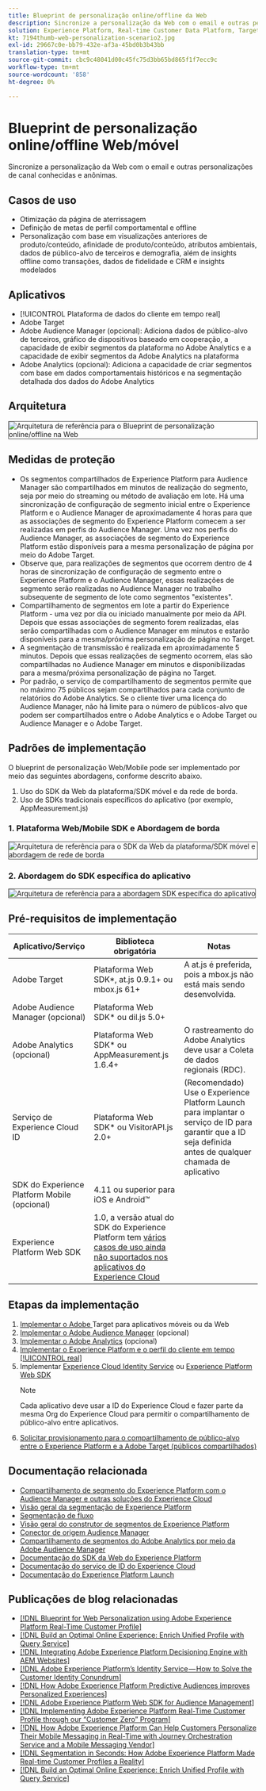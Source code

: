 ```yaml
---
title: Blueprint de personalização online/offline da Web
description: Sincronize a personalização da Web com o email e outras personalizações de canal conhecidas e anônimas.
solution: Experience Platform, Real-time Customer Data Platform, Target, Audience Manager, Analytics, Experience Cloud Services, Data Collection
kt: 7194thumb-web-personalization-scenario2.jpg
exl-id: 29667c0e-bb79-432e-af3a-45bd0b3b43bb
translation-type: tm+mt
source-git-commit: cbc9c48041d00c45fc75d3bb65bd865f1f7ecc9c
workflow-type: tm+mt
source-wordcount: '858'
ht-degree: 0%

---
```


# Blueprint de personalização online/offline Web/móvel

Sincronize a personalização da Web com o email e outras personalizações de canal conhecidas e anônimas.

## Casos de uso

* Otimização da página de aterrissagem
* Definição de metas de perfil comportamental e offline
* Personalização com base em visualizações anteriores de produto/conteúdo, afinidade de produto/conteúdo, atributos ambientais, dados de público-alvo de terceiros e demografia, além de insights offline como transações, dados de fidelidade e CRM e insights modelados

## Aplicativos

* [!UICONTROL Plataforma de dados do cliente em tempo real]
* Adobe Target
* Adobe Audience Manager (opcional): Adiciona dados de público-alvo de terceiros, gráfico de dispositivos baseado em cooperação, a capacidade de exibir segmentos da plataforma no Adobe Analytics e a capacidade de exibir segmentos da Adobe Analytics na plataforma
* Adobe Analytics (opcional): Adiciona a capacidade de criar segmentos com base em dados comportamentais históricos e na segmentação detalhada dos dados do Adobe Analytics

## Arquitetura

<img src="assets/onoff.svg" alt="Arquitetura de referência para o Blueprint de personalização online/offline na Web" style="border:1px solid #4a4a4a" />

## Medidas de proteção

* Os segmentos compartilhados de Experience Platform para Audience Manager são compartilhados em minutos de realização do segmento, seja por meio do streaming ou método de avaliação em lote. Há uma sincronização de configuração de segmento inicial entre o Experience Platform e o Audience Manager de aproximadamente 4 horas para que as associações de segmento do Experience Platform comecem a ser realizadas em perfis do Audience Manager. Uma vez nos perfis do Audience Manager, as associações de segmento do Experience Platform estão disponíveis para a mesma personalização de página por meio do Adobe Target.
* Observe que, para realizações de segmentos que ocorrem dentro de 4 horas de sincronização de configuração de segmento entre o Experience Platform e o Audience Manager, essas realizações de segmento serão realizadas no Audience Manager no trabalho subsequente de segmento de lote como segmentos &quot;existentes&quot;.
* Compartilhamento de segmentos em lote a partir do Experience Platform - uma vez por dia ou iniciado manualmente por meio da API. Depois que essas associações de segmento forem realizadas, elas serão compartilhadas com o Audience Manager em minutos e estarão disponíveis para a mesma/próxima personalização de página no Target.
* A segmentação de transmissão é realizada em aproximadamente 5 minutos. Depois que essas realizações de segmento ocorrem, elas são compartilhadas no Audience Manager em minutos e disponibilizadas para a mesma/próxima personalização de página no Target.
* Por padrão, o serviço de compartilhamento de segmentos permite que no máximo 75 públicos sejam compartilhados para cada conjunto de relatórios do Adobe Analytics. Se o cliente tiver uma licença do Audience Manager, não há limite para o número de públicos-alvo que podem ser compartilhados entre o Adobe Analytics e o Adobe Target ou Audience Manager e o Adobe Target.

## Padrões de implementação

O blueprint de personalização Web/Mobile pode ser implementado por meio das seguintes abordagens, conforme descrito abaixo.

1. Uso do SDK da Web da plataforma/SDK móvel e da rede de borda.
1. Uso de SDKs tradicionais específicos do aplicativo (por exemplo, AppMeasurement.js)

### 1. Plataforma Web/Mobile SDK e Abordagem de borda

<img src="assets/websdkflow.svg" alt="Arquitetura de referência para o SDK da Web da plataforma/SDK móvel e abordagem de rede de borda" style="border:1px solid #4a4a4a" />

### 2. Abordagem do SDK específica do aplicativo

<img src="assets/appsdkflow.png" alt="Arquitetura de referência para a abordagem SDK específica do aplicativo" style="border:1px solid #4a4a4a" />

## Pré-requisitos de implementação

| Aplicativo/Serviço | Biblioteca obrigatória | Notas |
|---|---|---|
| Adobe Target | Plataforma Web SDK*, at.js 0.9.1+ ou mbox.js 61+ | A at.js é preferida, pois a mbox.js não está mais sendo desenvolvida. |
| Adobe Audience Manager (opcional) | Plataforma Web SDK* ou dil.js 5.0+ |  |
| Adobe Analytics (opcional) | Plataforma Web SDK* ou AppMeasurement.js 1.6.4+ | O rastreamento do Adobe Analytics deve usar a Coleta de dados regionais (RDC). |
| Serviço de Experience Cloud ID | Plataforma Web SDK* ou VisitorAPI.js 2.0+ | (Recomendado) Use o Experience Platform Launch para implantar o serviço de ID para garantir que a ID seja definida antes de qualquer chamada de aplicativo |
| SDK do Experience Platform Mobile (opcional) | 4.11 ou superior para iOS e Android™ |  |
| Experience Platform Web SDK | 1.0, a versão atual do SDK do Experience Platform tem [vários casos de uso ainda não suportados nos aplicativos do Experience Cloud](https://github.com/adobe/alloy/projects/5) |  |


## Etapas da implementação

1. [Implementar o Adobe ](https://experienceleague.adobe.com/docs/target/using/implement-target/implementing-target.html) Target para aplicativos móveis ou da Web
1. [Implementar o Adobe Audience Manager](https://experienceleague.adobe.com/docs/audience-manager/user-guide/implementation-integration-guides/implement-audience-manager.html)  (opcional)
1. [Implementar o Adobe Analytics](https://experienceleague.adobe.com/docs/analytics/implementation/home.html)   (opcional)
1. [Implementar o Experience Platform e o perfil do cliente em tempo  [!UICONTROL real]](https://experienceleague.adobe.com/docs/platform-learn/getting-started-for-data-architects-and-data-engineers/overview.html)
1. Implementar [Experience Cloud Identity Service](https://experienceleague.adobe.com/docs/id-service/using/implementation/implementation-guides.html) ou [Experience Platform Web SDK](https://experienceleague.adobe.com/docs/experience-platform/edge/home.html)
   >[!NOTE]
   >
   >Cada aplicativo deve usar a ID do Experience Cloud e fazer parte da mesma Org do Experience Cloud para permitir o compartilhamento de público-alvo entre aplicativos.
1. [Solicitar provisionamento para o compartilhamento de público-alvo entre o Experience Platform e a Adobe Target (públicos compartilhados)](https://www.adobe.com/go/audiences)

## Documentação relacionada

* [Compartilhamento de segmento do Experience Platform com o Audience Manager e outras soluções do Experience Cloud](https://experienceleague.adobe.com/docs/audience-manager/user-guide/implementation-integration-guides/integration-experience-platform/aam-aep-audience-sharing.html)
* [Visão geral da segmentação de Experience Platform](https://experienceleague.adobe.com/docs/experience-platform/segmentation/home.html)
* [Segmentação de fluxo](https://experienceleague.adobe.com/docs/experience-platform/segmentation/api/streaming-segmentation.html)
* [Visão geral do construtor de segmentos de Experience Platform](https://experienceleague.adobe.com/docs/experience-platform/segmentation/ui/overview.html)
* [Conector de origem Audience Manager](https://experienceleague.adobe.com/docs/experience-platform/sources/connectors/adobe-applications/audience-manager.html)
* [Compartilhamento de segmentos do Adobe Analytics por meio da Adobe Audience Manager](https://experienceleague.adobe.com/docs/analytics/components/segmentation/segmentation-workflow/seg-publish.html)
* [Documentação do SDK da Web do Experience Platform](https://experienceleague.adobe.com/docs/experience-platform/edge/home.html)
* [Documentação do serviço de ID do Experience Cloud](https://experienceleague.adobe.com/docs/id-service/using/home.html)
* [Documentação do Experience Platform Launch](https://experienceleague.adobe.com/docs/launch/using/home.html)

## Publicações de blog relacionadas

* [[!DNL Blueprint for Web Personalization using Adobe Experience Platform Real-Time Customer Profile]](https://medium.com/adobetech/blueprint-for-web-personalization-using-adobe-experience-platform-real-time-customer-profile-fef2ce7a4b2f)
* [[!DNL Build an Optimal Online Experience: Enrich Unified Profile with Query Service]](https://medium.com/adobetech/build-an-optimal-online-experience-enrich-unified-profile-with-query-service-8027c196ab33)
* [[!DNL Integrating Adobe Experience Platform Decisioning Engine with AEM Websites]](https://jaeness.medium.com/integrating-adobe-experience-platform-decisioning-engine-with-aem-websites-9c222acd12e2)
* [[!DNL Adobe Experience Platform’s Identity Service — How to Solve the Customer Identity Conundrum]](https://medium.com/adobetech/adobe-experience-platforms-identity-service-how-to-solve-the-customer-identity-conundrum-f95e22d16ea9)
* [[!DNL How Adobe Experience Platform Predictive Audiences improves Personalized Experiences]](https://medium.com/adobetech/how-adobe-experience-platform-predictive-audiences-improves-personalized-experiences-1f75a60cb7a3)
* [[!DNL Adobe Experience Platform Web SDK for Audience Management]](https://medium.com/adobetech/adobe-experience-platform-web-sdk-for-audience-management-751fa6d063bc)
* [[!DNL Implementing Adobe Experience Platform Real-Time Customer Profile through our “Customer Zero” Program]](https://medium.com/adobetech/implementing-adobe-experience-platform-real-time-customer-profile-through-our-customer-zero-32e7cd952896)
* [[!DNL How Adobe Experience Platform Can Help Customers Personalize Their Mobile Messaging in Real-Time with Journey Orchestration Service and a Mobile Messaging Vendor]](https://medium.com/adobetech/how-adobe-experience-platform-helped-a-client-personalize-their-mobile-messaging-in-real-time-with-7d634aefa098)
* [[!DNL Segmentation in Seconds: How Adobe Experience Platform Made Real-time Customer Profiles a Reality]](https://medium.com/adobetech/segmentation-in-seconds-how-adobe-experience-platform-made-real-time-customer-profiles-a-reality-a7a8552b0847)
* [[!DNL Build an Optimal Online Experience: Enrich Unified Profile with Query Service]](https://medium.com/adobetech/build-an-optimal-online-experience-enrich-unified-profile-with-query-service-8027c196ab33)
